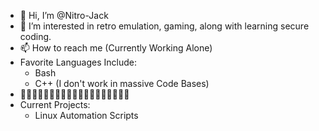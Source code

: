 - 👋 Hi, I’m @Nitro-Jack
- 👀 I’m interested in retro emulation, gaming, along with learning secure coding. 
- 📫 How to reach me (Currently Working Alone)
- Favorite Languages Include:
   - Bash
   - C++ (I don't work in massive Code Bases)
- 👾👾👾👾👾👾👾👾👾👾👾👾👾👾👾👾👾👾👾
- Current Projects:
  * Linux Automation Scripts
 

<!---
Nitro-Jack/Nitro-Jack is a ✨ special ✨ repository because its `README.md` (this file) appears on your GitHub profile.
You can click the Preview link to take a look at your changes.
--->
